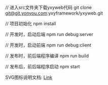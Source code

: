 // 进入src文件夹下载yxyweb代码
git clone git@git.yonyou.com:yxyframework/yxyweb.git

// 项目初始化
npm install

// 开发时，启动后端
npm run debug:server

// 开发时，启动前端
npm run debug:client

// 发布时，前后端程序编译
npm run build

// 发布后，前后端程序启动
npm start 


SVG图标说明文档:  [Link](https://www.showdoc.cc/page/15308269)
